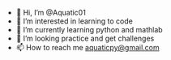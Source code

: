 - 👋 Hi, I’m @Aquatic01
- 👀 I’m interested in learning to code
- 🌱 I’m currently learning python and mathlab
- 📒 I’m looking practice and get challenges
- 📫 How to reach me aquaticpy@gmail.com

<!---
Aquatic01/Aquatic01 is a ✨ special ✨ repository because its `README.md` (this file) appears on your GitHub profile.
You can click the Preview link to take a look at your changes.
--->
